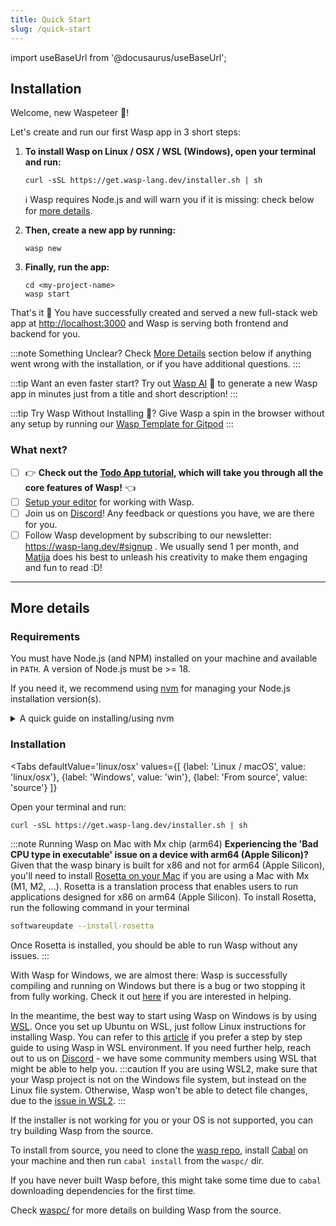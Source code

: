 ```yaml
---
title: Quick Start
slug: /quick-start
---
```


import useBaseUrl from '@docusaurus/useBaseUrl';

## Installation

Welcome, new Waspeteer 🐝!

Let's create and run our first Wasp app in 3 short steps:

1. **To install Wasp on Linux / OSX / WSL (Windows), open your terminal and run:**

   ```shell
   curl -sSL https://get.wasp-lang.dev/installer.sh | sh
   ```

   ℹ️ Wasp requires Node.js and will warn you if it is missing: check below for [more details](#requirements).

2. **Then, create a new app by running:**

   ```shell
   wasp new
   ```

3. **Finally, run the app:**

   ```shell
   cd <my-project-name>
   wasp start
   ```

That's it 🎉 You have successfully created and served a new full-stack web app at [http://localhost:3000](http://localhost:3000) and Wasp is serving both frontend and backend for you.

:::note Something Unclear?
  Check [More Details](#more-details) section below if anything went wrong with the installation, or if you have additional questions.
:::

:::tip Want an even faster start?
  Try out [Wasp AI](../wasp-ai/creating-new-app.md) 🤖 to generate a new Wasp app in minutes just from a title and short description!
:::

:::tip Try Wasp Without Installing 🤔?
  Give Wasp a spin in the browser without any setup by running our [Wasp Template for Gitpod](https://github.com/wasp-lang/gitpod-template)
:::


### What next?

 - [ ] 👉 **Check out the [Todo App tutorial](../tutorial/01-create.md), which will take you through all the core features of Wasp!** 👈
 - [ ] [Setup your editor](./editor-setup.md) for working with Wasp.
 - [ ] Join us on [Discord](https://discord.gg/rzdnErX)! Any feedback or questions you have, we are there for you.
 - [ ] Follow Wasp development by subscribing to our newsletter: https://wasp-lang.dev/#signup . We usually send 1 per month, and [Matija](https://github.com/matijaSos) does his best to unleash his creativity to make them engaging and fun to read :D!

------

## More details

### Requirements

You must have Node.js (and NPM) installed on your machine and available in `PATH`.
A version of Node.js must be >= 18.

If you need it, we recommend using [nvm](https://github.com/nvm-sh/nvm) for managing your Node.js installation version(s).

<details>
  <summary style={{cursor: 'pointer', 'textDecoration': 'underline'}}>
    A quick guide on installing/using nvm
  </summary>
  <div>

  Install nvm via your OS package manager (`apt`, `pacman`, `homebrew`, ...) or via the [nvm](https://github.com/nvm-sh/nvm#install--update-script) install script.

  Then, install a version of Node.js that you need:
  ```shell
  nvm install 20
  ```

  Finally, whenever you need to ensure a specific version of Node.js is used, run:
  ```shell
  nvm use 20
  ```
  to set the Node.js version for the current shell session.

  You can run
  ```shell
  node -v
  ```
  to check the version of Node.js currently being used in this shell session.

  Check NVM repo for more details: https://github.com/nvm-sh/nvm.

  </div>
</details>


### Installation

<Tabs
  defaultValue='linux/osx'
  values={[
    {label: 'Linux / macOS', value: 'linux/osx'},
    {label: 'Windows', value: 'win'},
    {label: 'From source', value: 'source'}
  ]}
>
  <TabItem value='linux/osx'>

Open your terminal and run:

```shell
curl -sSL https://get.wasp-lang.dev/installer.sh | sh
```

:::note Running Wasp on Mac with Mx chip (arm64)
**Experiencing the 'Bad CPU type in executable' issue on a device with arm64 (Apple Silicon)?**
Given that the wasp binary is built for x86 and not for arm64 (Apple Silicon), you'll need to install [Rosetta on your Mac](https://support.apple.com/en-us/HT211861) if you are using a Mac with Mx (M1, M2, ...). Rosetta is a translation process that enables users to run applications designed for x86 on arm64 (Apple Silicon). To install Rosetta, run the following command in your terminal
```bash
softwareupdate --install-rosetta
```
Once Rosetta is installed, you should be able to run Wasp without any issues.
:::

  </TabItem>

  <TabItem value='win'>

With Wasp for Windows, we are almost there: Wasp is successfully compiling and running on Windows but there is a bug or two stopping it from fully working. Check it out [here](https://github.com/wasp-lang/wasp/issues/48) if you are interested in helping.

In the meantime, the best way to start using Wasp on Windows is by using [WSL](https://learn.microsoft.com/en-us/windows/wsl/install). Once you set up Ubuntu on WSL, just follow Linux instructions for installing Wasp. You can refer to this [article](https://wasp-lang.dev/blog/2023/11/21/guide-windows-development-wasp-wsl) if you prefer a step by step guide to using Wasp in WSL environment. If you need further help, reach out to us on [Discord](https://discord.gg/rzdnErX) - we have some community members using WSL that might be able to help you.
:::caution
  If you are using WSL2, make sure that your Wasp project is not on the Windows file system, but instead on the Linux file system. Otherwise, Wasp won't be able to detect file changes, due to the [issue in WSL2](https://github.com/microsoft/WSL/issues/4739).
:::

  </TabItem>

  <TabItem value='source'>

If the installer is not working for you or your OS is not supported, you can try building Wasp from the source.

To install from source, you need to clone the [wasp repo](https://github.com/wasp-lang/wasp), install [Cabal](https://cabal.readthedocs.io/en/stable/getting-started.html) on your machine and then run `cabal install` from the `waspc/` dir.

If you have never built Wasp before, this might take some time due to `cabal` downloading dependencies for the first time.

Check [waspc/](https://github.com/wasp-lang/wasp/tree/main/waspc) for more details on building Wasp from the source.

  </TabItem>
</Tabs>
